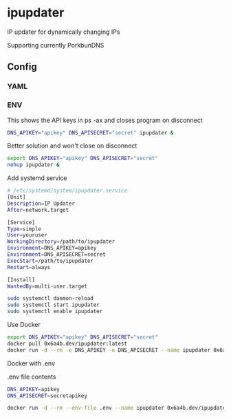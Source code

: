 # ipupdater
IP updater for dynamically changing IPs

Supporting currently PorkbunDNS

## Config

### YAML


### ENV


This shows the API keys in ps -ax and closes program on disconnect

```bash
DNS_APIKEY="apikey" DNS_APISECRET="secret" ipupdater &
```

Better solution and won't close on disconnect

```bash
export DNS_APIKEY="apikey" DNS_APISECRET="secret"
nohup ipupdater &
```


Add systemd service

```bash
# /etc/systemd/system/ipupdater.service
[Unit]
Description=IP Updater
After=network.target

[Service]
Type=simple
User=youruser
WorkingDirectory=/path/to/ipupdater
Environment=DNS_APIKEY=apikey
Environment=DNS_APISECRET=secret
ExecStart=/path/to/ipupdater
Restart=always

[Install]
WantedBy=multi-user.target
```

```bash
sudo systemctl daemon-reload
sudo systemctl start ipupdater
sudo systemctl enable ipupdater
```

Use Docker

```bash
export DNS_APIKEY="apikey" DNS_APISECRET="secret"
docker pull 0x6a4b.dev/ipupdater:latest
docker run -d --rm -e DNS_APIKEY -e DNS_APISECRET --name ipupdater 0x6a4b.dev/ipupdater
```

Docker with .env

.env file contents

```bash
DNS_APIKEY=apikey
DNS_APISECRET=secretapikey
```

```bash
docker run -d --rm --env-file .env --name ipupdater 0x6a4b.dev/ipupdater
```
